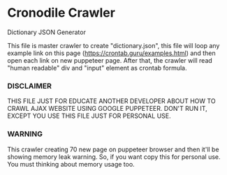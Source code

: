 # Cronodile Crawler

Dictionary JSON Generator

This file is master crawler to create "dictionary.json", this file will loop any example link on this page (https://crontab.guru/examples.html) and then open each link on new puppeteer page. After that, the crawler will read "human readable" div and "input" element as crontab formula.

### DISCLAIMER 

THIS FILE JUST FOR EDUCATE ANOTHER DEVELOPER ABOUT HOW TO CRAWL AJAX WEBSITE USING GOOGLE PUPPETEER. DON'T RUN IT, EXCEPT YOU USE THIS FILE JUST FOR PERSONAL USE.

### WARNING 

This crawler creating 70 new page on puppeteer browser and then it'll be showing memory leak warning. So, if you want copy this for personal use. You must thinking about memory usage too.

